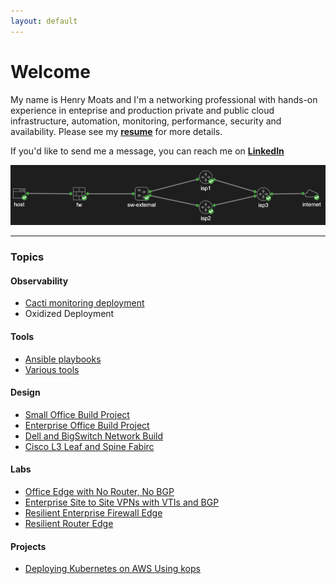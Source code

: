 ```yaml
---
layout: default
---
```


# Welcome

My name is Henry Moats and I'm a networking professional with hands-on experience in enteprise and production private and public cloud infrastructure, automation, monitoring, performance, security and availability. Please see my **[resume](/docs/Henry-Moats-Resume-For-Github-IO.pdf)** for more details.

If you'd like to send me a message, you can reach me on **[LinkedIn](https://linkedin.com/in/hmoats)**

![](20221217114354.png)  

---

### Topics

#### Observability
- [Cacti monitoring deployment](https://github.com/hmoats/cacti)
- Oxidized Deployment

#### Tools
- [Ansible playbooks](https://github.com/hmoats/group-ansible)
- [Various tools](https://github.com/hmoats/group-net-tools)

#### Design
- [Small Office Build Project](https://github.com/hmoats/group-design-docs-public/tree/master/Small-Office-Build-Project1)
- [Enterprise Office Build Project](https://github.com/hmoats/group-design-docs-public/tree/master/Enterprise-Office-Build-Project1)
- [Dell and BigSwitch Network Build](https://github.com/hmoats/group-design-docs-public/tree/master/Dell-and-BigSwitch-Network-Build-Project)
- [Cisco L3 Leaf and Spine Fabirc](https://github.com/hmoats/group-design-docs-public/tree/master/Cisco-L3-Spine-Leaf-Network-Build-Project) 
  
#### Labs
- [Office Edge with No Router, No BGP](/docs/VIRL-Labs/Office-Edge-No-Router-No-BGP/README.md)
- [Enterprise Site to Site VPNs with VTIs and BGP](/docs/Cisco/Enterprise-Site-to-Site-VPN-with-ASA-VTIs.md)
- [Resilient Enterprise Firewall Edge](/docs/Cisco/Resilient-Enterprise-Firewall-Edge.md)
- [Resilient Router Edge](/docs/Cisco/Resilient-Enterprise-Router-Edge.md)

#### Projects
- [Deploying Kubernetes on AWS Using kops](/docs/kops/Deploying-kubernetes-on-AWS-using-kops.md)

